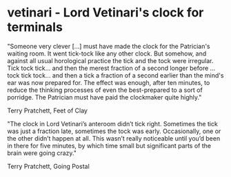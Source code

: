 # vetinari - Lord Vetinari's clock for terminals

"Someone very clever [...] must have made the clock for the Patrician's waiting
room. It went tick-tock like any other clock. But somehow, and against all usual
horological practice the tick and the tock were irregular. Tick tock tick... and
then the merest fraction of a second longer before ... tock tick tock... and
then a tick a fraction of a second earlier than the mind's ear was now prepared
for. The effect was enough, after ten minutes, to reduce the thinking processes
of even the best-prepared to a sort of porridge. The Patrician must have paid
the clockmaker quite highly."

Terry Pratchett, Feet of Clay

"The clock in Lord Vetinari’s anteroom didn’t tick right. Sometimes the tick was
just a fraction late, sometimes the tock was early. Occasionally, one or the
other didn’t happen at all. This wasn’t really noticeable until you’d been in
there for five minutes, by which time small but significant parts of the brain
were going crazy."

Terry Pratchett, Going Postal
